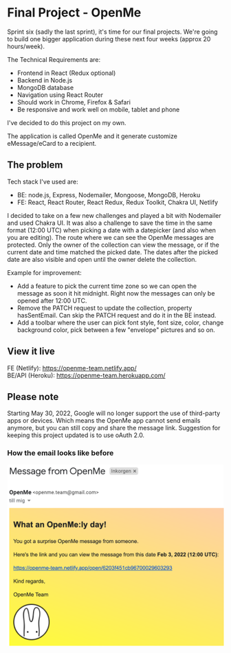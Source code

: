 # Final Project - OpenMe

Sprint six (sadly the last sprint), it's time for our final projects. We're going to build one bigger application during these next four weeks (approx 20 hours/week).

The Technical Requirements are:

- Frontend in React (Redux optional)
- Backend in Node.js
- MongoDB database
- Navigation using React Router
- Should work in Chrome, Firefox & Safari
- Be responsive and work well on mobile, tablet and phone

I've decided to do this project on my own.

The application is called OpenMe and it generate customize eMessage/eCard to a recipient.

## The problem

Tech stack I've used are:

- BE: node.js, Express, Nodemailer, Mongoose, MongoDB, Heroku
- FE: React, React Router, React Redux, Redux Toolkit, Chakra UI, Netlify

I decided to take on a few new challenges and played a bit with Nodemailer and used Chakra UI.
It was also a challenge to save the time in the same format (12:00 UTC) when picking a date with a datepicker (and also when you are editing).
The route where we can see the OpenMe messages are protected. Only the owner of the collection can view the message, or if the current date and time matched the picked date. The dates after the picked date are also visible and open until the owner delete the collection.

Example for improvement:

- Add a feature to pick the current time zone so we can open the message as soon it hit midnight. Right now the messages can only be opened after 12:00 UTC.
- Remove the PATCH request to update the collection, property hasSentEmail. Can skip the PATCH request and do it in the BE instead.
- Add a toolbar where the user can pick font style, font size, color, change background color, pick between a few "envelope" pictures and so on.

## View it live

FE (Netlify): https://openme-team.netlify.app/ \
BE/API (Heroku): https://openme-team.herokuapp.com/

## Please note

Starting May 30, 2022, Google will no longer support the use of third-party apps or devices. Which means the OpenMe app cannot send emails anymore, but you can still copy and share the message link.
Suggestion for keeping this project updated is to use oAuth 2.0.

### How the email looks like before

![email example](/frontend/public/assets/openme-email.png)
